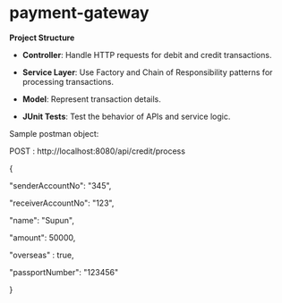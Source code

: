 # payment-gateway

**Project Structure**

* **Controller**: Handle HTTP requests for debit and credit transactions.

* **Service Layer**: Use Factory and Chain of Responsibility patterns for processing transactions.

* **Model**: Represent transaction details.

* **JUnit Tests**: Test the behavior of APIs and service logic.

Sample postman object: 

POST : http://localhost:8080/api/credit/process

{

"senderAccountNo": "345",

"receiverAccountNo": "123",

"name": "Supun",

"amount": 50000,

"overseas" : true,

"passportNumber": "123456"

}